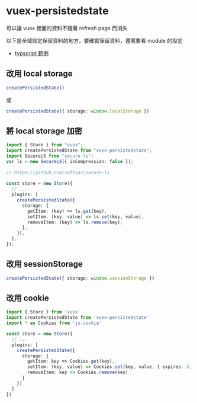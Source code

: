 # vuex-persistedstate

可以讓 vuex 裡面的資料不隨著 refresh page 而消失

以下是全域設定保留資料的地方，要確實保留資料，還需要看 module 的設定

- [typscript 範例](../../../TypeScript/Vuex/vuex-persistedstate/有%20modules%20範例.md)


## 改用 local storage

```ts
createPersistedState()
```

或

```ts
createPersistedState({ storage: window.localStorage })
```

## 將 local storage 加密

```ts
import { Store } from "vuex";
import createPersistedState from "vuex-persistedstate";
import SecureLS from "secure-ls";
var ls = new SecureLS({ isCompression: false });
 
// https://github.com/softvar/secure-ls
 
const store = new Store({
  // ...
  plugins: [
    createPersistedState({
      storage: {
        getItem: (key) => ls.get(key),
        setItem: (key, value) => ls.set(key, value),
        removeItem: (key) => ls.remove(key),
      },
    }),
  ],
});
```

## 改用 sessionStorage

```ts
createPersistedState({ storage: window.sessionStorage })
```

## 改用 cookie

```ts
import { Store } from 'vuex'
import createPersistedState from 'vuex-persistedstate'
import * as Cookies from 'js-cookie'

const store = new Store({
  // ...
  plugins: [
    createPersistedState({
      storage: {
        getItem: key => Cookies.get(key),
        setItem: (key, value) => Cookies.set(key, value, { expires: 3, secure: true }),
        removeItem: key => Cookies.remove(key)
      }
    })
  ]
})
```
